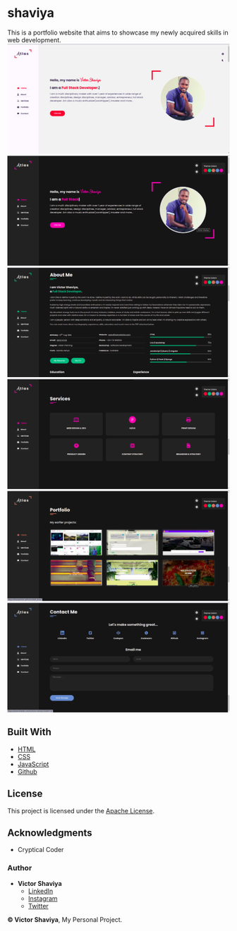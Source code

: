 # shaviya
This is a portfolio website that aims to showcase my newly acquired skills in web development.          
![Shaviya's portfolio website](https://github.com/ShaviyaVictor/shaviya/blob/main/assets/homePgLightScreenshot.png)
![Shaviya's portfolio website](https://github.com/ShaviyaVictor/shaviya/blob/main/assets/homePgDarkScreenshot.png)
![Shaviya's portfolio website](https://github.com/ShaviyaVictor/shaviya/blob/main/assets/aboutPgScreenshot.png)
![Shaviya's portfolio website](https://github.com/ShaviyaVictor/shaviya/blob/main/assets/servicesPgScreenshot.png)
![Shaviya's portfolio website](https://github.com/ShaviyaVictor/shaviya/blob/main/assets/portfolioPgScreenshot.png)
![Shaviya's portfolio website](https://github.com/ShaviyaVictor/shaviya/blob/main/assets/contactPgScreenshot.png)

## Built With

* [HTML](https://developer.mozilla.org/en-US/docs/Web/HTML)        
* [CSS](https://developer.mozilla.org/en-US/docs/Web/css)       
* [JavaScript](https://developer.mozilla.org/en-US/docs/Web/javascript)       
* [Github](https://github.com/ShaviyaVictor/shaviya)       

## License

This project is licensed under the [Apache License](https://github.com/ShaviyaVictor/shaviya/blob/main/LICENSE).      

## Acknowledgments

* Cryptical Coder

### Author

* **Victor Shaviya**        
    - [LinkedIn](https://www.linkedin.com/in/victor-shaviya-532ab0110/)          
    - [Instagram](https://www.instagram.com/ignition_reads/)        
    - [Twitter](https://twitter.com/ShaviaVictor)

  
**© Victor Shaviya**, My Personal Project.